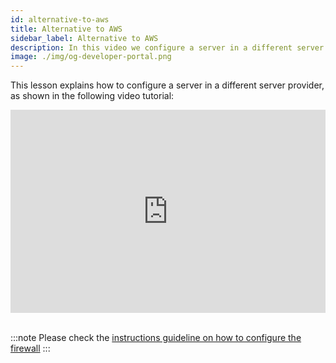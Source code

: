 ```yaml
---
id: alternative-to-aws
title: Alternative to AWS
sidebar_label: Alternative to AWS
description: In this video we configure a server in a different server provider.
image: ./img/og-developer-portal.png
---
```


This lesson explains how to configure a server in a different server provider, as shown in the following video tutorial:

<iframe width="100%" height="325" src="https://www.youtube.com/embed/4Um9pCsZVSE" frameborder="0" allow="accelerometer; autoplay; clipboard-write; encrypted-media; gyroscope; picture-in-picture; fullscreen;"></iframe>
<br/><br/>  

:::note
Please check the [instructions guideline on how to configure the firewall](../handbook/setup-firewall)
:::
